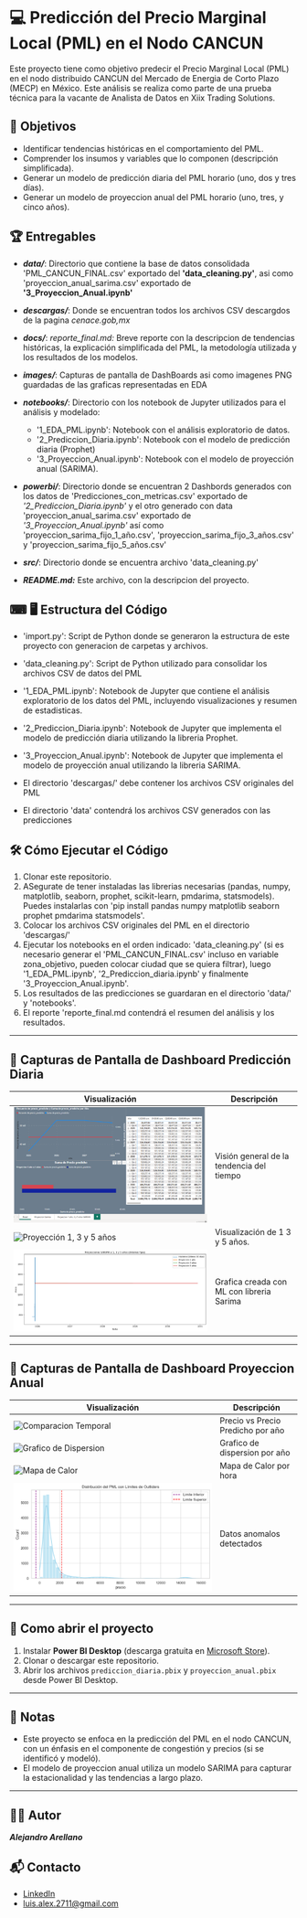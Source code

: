 # 💻 Predicción del Precio Marginal Local (PML) en el Nodo CANCUN

Este proyecto tiene como objetivo predecir el Precio Marginal Local (PML) en el nodo distribuido CANCUN del Mercado de Energia de Corto Plazo (MECP) en México. Este análisis se realiza como parte de una prueba técnica para la vacante de Analista de Datos en Xiix Trading Solutions.

## 🎯 Objetivos

* Identificar tendencias históricas en el comportamiento del PML.
* Comprender los insumos y variables que lo componen (descripción simplificada).
* Generar un modelo de predicción diaria del PML horario (uno, dos y tres días).
* Generar un modelo de proyeccion anual del PML horario (uno, tres, y cinco años).

## 🏆 Entregables

* ***data/***: Directorio que contiene la base de datos consolidada 'PML_CANCUN_FINAL.csv' exportado del **'data_cleaning.py'**, asi como 'proyeccion_anual_sarima.csv' exportado de **'3_Proyeccion_Anual.ipynb'**

* ***descargas/***: Donde se encuentran todos los archivos CSV descargdos de la pagina *cenace.gob,mx*

* ***docs/***:
    *reporte_final.md:* Breve reporte con la descripcion de tendencias históricas, la explicación simplificada del PML, la metodología utilizada y los resultados de los modelos.

* ***images/***: Capturas de pantalla de DashBoards asi como imagenes PNG guardadas de las graficas representadas en EDA

* ***notebooks/***: Directorio con los notebook de Jupyter utilizados para el análisis y modelado:
    * '1_EDA_PML.ipynb': Notebook con el análisis exploratorio de datos.
    * '2_Prediccion_Diaria.ipynb': Notebook con el modelo de predicción diaria (Prophet)
    * '3_Proyeccion_Anual.ipynb': Notebook con el modelo de proyección anual (SARIMA).

* ***powerbi/***: Directorio donde se encuentran 2 Dashbords generados con los datos de 'Predicciones_con_metricas.csv' exportado de *'2_Prediccion_Diaria.ipynb'* y el otro generado con data 'proyeccion_anual_sarima.csv' exportado de *'3_Proyeccion_Anual.ipynb'* así como 'proyeccion_sarima_fijo_1_año.csv', 'proyeccion_sarima_fijo_3_años.csv' y 'proyeccion_sarima_fijo_5_años.csv'

* ***src/***: Directorio donde se encuentra archivo 'data_cleaning.py'

* ***README.md:*** Este archivo, con la descripcion del proyecto.

## ⌨ 🖥 Estructura del Código

* 'import.py': Script de Python donde se generaron la estructura de este proyecto con generacion de carpetas y archivos.

* 'data_cleaning.py': Script de Python utilizado para consolidar los archivos CSV de datos del PML

* '1_EDA_PML.ipynb': Notebook de Jupyter que contiene el análisis exploratorio de los datos del PML, incluyendo visualizaciones y resumen de estadisticas.

* '2_Prediccion_Diaria.ipynb': Notebook de Jupyter que implementa el modelo de predicción diaria utilizando la libreria Prophet.

* '3_Proyeccion_Anual.ipynb': Notebook de Jupyter que implementa el modelo de proyección anual utilizando la libreria SARIMA.

* El directorio 'descargas/' debe contener los archivos CSV originales del PML

* El directorio 'data' contendrá los archivos CSV generados con las predicciones

## 🛠 Cómo Ejecutar el Código

1. Clonar este repositorio.
2. ASegurate de tener instaladas las librerias necesarias (pandas, numpy, matplotlib, seaborn, prophet, scikit-learn, pmdarima, statsmodels). Puedes instalarlas con 'pip install pandas numpy matplotlib seaborn prophet pmdarima statsmodels'.
3. Colocar los archivos CSV originales del PML en el directorio 'descargas/'
4. Ejecutar los notebooks en el orden indicado: 'data_cleaning.py' (si es necesario generar el 'PML_CANCUN_FINAL.csv' incluso en variable zona_objetivo, pueden colocar ciudad que se quiera filtrar), luego '1_EDA_PML.ipynb', '2_Prediccion_diaria.ipynb' y finalmente '3_Proyeccion_Anual.ipynb'.
5. Los resultados de las predicciones se guardaran en el directorio 'data/' y 'notebooks'.
6. El reporte 'reporte_final.md contendrá el resumen del análisis y los resultados.

--- 
## 📸 Capturas de Pantalla de Dashboard Predicción Diaria

| Visualización | Descripción |
|---------------|-------------|
| ![Dashboard](./pml-cancun-forecasting/images/Panel_Anual.PNG)  | Visión general de la tendencia del tiempo|
| ![Proyección 1, 3 y 5 años](./pml-cancun-forecasting/images/Proyeccion_1_3_5_años.PNG)  | Visualización de 1 3 y 5 años. |
| ![Proyección SARIMA](./pml-cancun-forecasting/images/output_SARIMA.png)  | Grafica creada con ML con libreria Sarima |

---
## 📸 Capturas de Pantalla de Dashboard Proyeccion Anual

| Visualización | Descripción |
|---------------|-------------|
| ![Comparacion Temporal](./pml-cancun-forecasting/images/predicion_por_año_comp_temp.PNG)  | Precio vs Precio Predicho por año |
| ![Grafico de Dispersion](./pml-cancun-forecasting/images/predicion_por_año_dispersion.PNG)  | Grafico de dispersion por año |
| ![Mapa de Calor ](./pml-cancun-forecasting/images/predicion_por_año_heatmap.PNG)  | Mapa de Calor por hora  |
| ![Outliers](./pml-cancun-forecasting/images/output.png) | Datos anomalos detectados |

---

## 🚀 Como abrir el proyecto

1. Instalar **Power BI Desktop** (descarga gratuita en [Microsoft Store](https://apps.microsoft.com/store/detail/power-bi-desktop/9NTXR16HNW1T)).
2. Clonar o descargar este repositorio.
3. Abrir los archivos `prediccion_diaria.pbix` y `proyeccion_anual.pbix` desde Power BI Desktop.

---
## 📃 Notas

* Este proyecto se enfoca en la predicción del PML en el nodo CANCUN, con un énfasis en el componente de congestión y precios (si se identificó y modeló).
* El modelo de proyeccion anual utiliza un modelo SARIMA para capturar la estacionalidad y las tendencias a largo plazo.

---

## 👨‍💻 Autor

***Alejandro Arellano***

## 📬 Contacto

- [LinkedIn](https://www.linkedin.com/in/alejandro-arellano-camacho/)  
- luis.alex.2711@gmail.com
